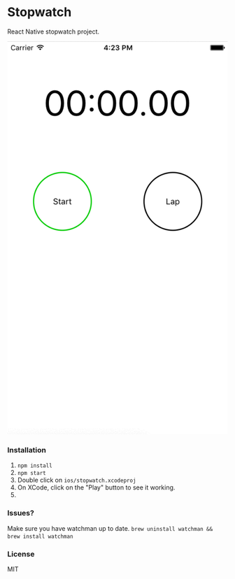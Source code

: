 Stopwatch
====

React Native stopwatch project.

![Stopwatch](https://raw.githubusercontent.com/alejandronanez/stopwatch/master/stopwatch.gif)

### Installation
1. `npm install`
2. `npm start`
3. Double click on `ios/stopwatch.xcodeproj`
4. On XCode, click on the "Play" button to see it working.
5. 
### Issues?
Make sure you have watchman up to date.
`brew uninstall watchman && brew install watchman`

### License
MIT
